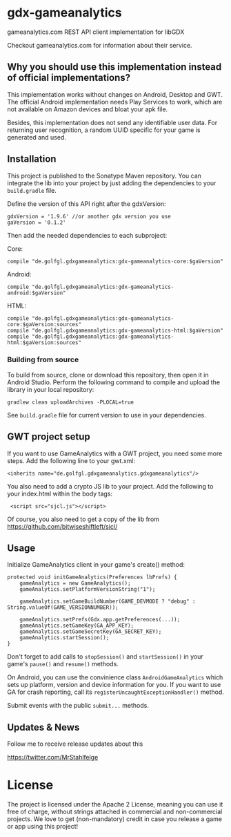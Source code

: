 # gdx-gameanalytics

gameanalytics.com REST API client implementation for libGDX

Checkout gameanalytics.com for information about their service.

## Why you should use this implementation instead of official implementations?

This implementation works without changes on Android, Desktop and GWT. The official Android implementation needs Play
Services to work, which are not available on Amazon devices and bloat your apk file.

Besides, this implementation does not send any identifiable user data. For returning user recognition, a random UUID specific for your game is generated and used.

## Installation

This project is published to the Sonatype Maven repository. You can integrate the lib into your project by just adding the dependencies to your `build.gradle` file.

Define the version of this API right after the gdxVersion:

    gdxVersion = '1.9.6' //or another gdx version you use
    gaVersion = '0.1.2'

Then add the needed dependencies to each subproject:

Core:

    compile "de.golfgl.gdxgameanalytics:gdx-gameanalytics-core:$gaVersion"

Android:

    compile "de.golfgl.gdxgameanalytics:gdx-gameanalytics-android:$gaVersion"

HTML:

    compile "de.golfgl.gdxgameanalytics:gdx-gameanalytics-core:$gaVersion:sources"
    compile "de.golfgl.gdxgameanalytics:gdx-gameanalytics-html:$gaVersion"
    compile "de.golfgl.gdxgameanalytics:gdx-gameanalytics-html:$gaVersion:sources"

### Building from source
To build from source, clone or download this repository, then open it in Android Studio. Perform the following command to compile and upload the library in your local repository:

    gradlew clean uploadArchives -PLOCAL=true

See `build.gradle` file for current version to use in your dependencies.

## GWT project setup
If you want to use GameAnalytics with a GWT project, you need some more steps. Add the following line to your gwt.xml:

    <inherits name="de.golfgl.gdxgameanalytics.gdxgameanalytics"/>

You also need to add a crypto JS lib to your project. Add the following to your index.html within the body tags:

     <script src="sjcl.js"></script>

Of course, you also need to get a copy of the lib from https://github.com/bitwiseshiftleft/sjcl/


## Usage

Initialize GameAnalytics client in your game's create() method:

    protected void initGameAnalytics(Preferences lbPrefs) {
        gameAnalytics = new GameAnalytics();
        gameAnalytics.setPlatformVersionString("1");

        gameAnalytics.setGameBuildNumber(GAME_DEVMODE ? "debug" : String.valueOf(GAME_VERSIONNUMBER));

        gameAnalytics.setPrefs(Gdx.app.getPreferences(...));
        gameAnalytics.setGameKey(GA_APP_KEY);
        gameAnalytics.setGameSecretKey(GA_SECRET_KEY);
        gameAnalytics.startSession();
    }

Don't forget to add calls to `stopSession()` and `startSession()` in your game's `pause()` and `resume()` methods.

On Android, you can use the convinience class `AndroidGameAnalytics` which sets up platform, version and device information for you. If you want to use GA for crash reporting,
call its `registerUncaughtExceptionHandler()` method.

Submit events with the public `submit...` methods.

## Updates & News
Follow me to receive release updates about this

https://twitter.com/MrStahlfelge

# License

The project is licensed under the Apache 2 License, meaning you can use it free of charge, without strings attached in commercial and non-commercial projects. We love to get (non-mandatory) credit in case you release a game or app using this project!
